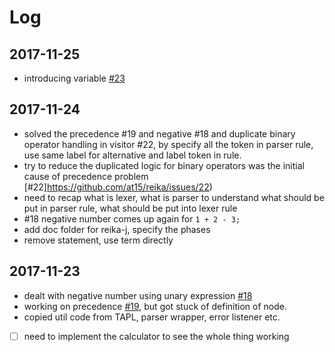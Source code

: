 # Log

## 2017-11-25

- introducing variable [#23](https://github.com/at15/reika/issues/23)

## 2017-11-24

- solved the precedence #19 and negative #18 and duplicate binary operator handling in visitor #22, by specify all the token in parser rule, use same label for alternative and label token in rule.
- try to reduce the duplicated logic for binary operators was the initial cause of precedence problem [#22]https://github.com/at15/reika/issues/22)
- need to recap what is lexer, what is parser to understand what
should be put in parser rule, what should be put into lexer rule
- #18 negative number comes up again for `1 + 2 - 3;`
- add doc folder for reika-j, specify the phases
- remove statement, use term directly

## 2017-11-23

- dealt with negative number using unary expression [#18](https://github.com/at15/reika/issues/18)
- working on precedence [#19](https://github.com/at15/reika/issues/19), but got stuck of definition of node.
- copied util code from TAPL, parser wrapper, error listener etc.
- [ ] need to implement the calculator to see the whole thing working
